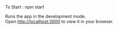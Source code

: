 To Start : npm start

Runs the app in the development mode.\
Open [http://localhost:3000](http://localhost:3000) to view it in your browser.

